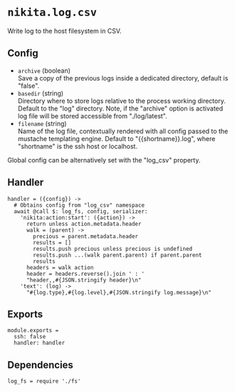 
# `nikita.log.csv`

Write log to the host filesystem in CSV.

## Config

* `archive` (boolean)   
  Save a copy of the previous logs inside a dedicated directory, default is
  "false".   
* `basedir` (string)    
  Directory where to store logs relative to the process working directory.
  Default to the "log" directory. Note, if the "archive" option is activated
  log file will be stored accessible from "./log/latest".   
* `filename` (string)   
  Name of the log file, contextually rendered with all config passed to
  the mustache templating engine. Default to "{{shortname}}.log", where 
  "shortname" is the ssh host or localhost.   

Global config can be alternatively set with the "log_csv" property.

## Handler

    handler = ({config}) ->
      # Obtains config from "log_csv" namespace
      await @call $: log_fs, config, serializer:
        'nikita:action:start': ({action}) ->
          return unless action.metadata.header
          walk = (parent) ->
            precious = parent.metadata.header
            results = []
            results.push precious unless precious is undefined
            results.push ...(walk parent.parent) if parent.parent
            results
          headers = walk action
          header = headers.reverse().join ' : '
          "header,,#{JSON.stringify header}\n"
        'text': (log) ->
          "#{log.type},#{log.level},#{JSON.stringify log.message}\n"

## Exports

    module.exports =
      ssh: false
      handler: handler

## Dependencies

    log_fs = require './fs'
